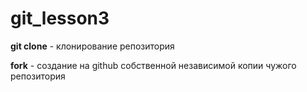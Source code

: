 # git_lesson3

**git clone** - клонирование репозитория

**fork** - создание на github собственной независимой копии чужого репозитория
